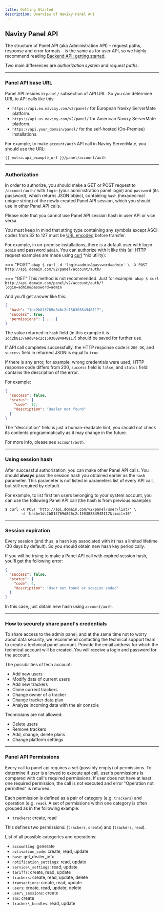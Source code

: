```yaml
---
title: Getting Started
description: Overview of Navixy Panel API
---
```


## Navixy Panel API

The structure of Panel API (aka Administration API) – request paths, 
response and error formats – is the same as for user API, so we highly 
recommend reading [Backend API: getting started][1].

  [1]: ../backend-api/getting-started.md

Two main differences are _authorization system_ and _request paths_.

***

### Panel API base URL

Panel API resides in `panel/` subsection of API URL. So you can determine URL to API calls like this:

*  `https://api.eu.navixy.com/v2/panel/` for European Navixy ServerMate platform.
*  `https://api.us.navixy.com/v2/panel/` for American Navixy ServerMate platform.
*  `https://api.your_domain/panel/` for the self-hosted (On-Premise) installations.

For example, to make `account/auth` 
API call in Navixy ServerMate, you should use the URL: 

    {{ extra.api_example_url }}/panel/account/auth

***

### Authorization

In order to authorize, you should make a GET or POST request to 
`/account/auth/` with `login` (your administration panel login) 
and `password` (its password), which returns JSON object, 
containing `hash` (hexadecimal unique string) of the newly 
created Panel API session, which you should use in other Panel API calls.

Please note that you cannot use Panel API session hash in user API or vice versa.

You must keep in mind that string type containing any symbols except ASCII 
codes from 32 to 127 must be [URL encoded][2] before transfer.

   [2]: https://en.wikipedia.org/wiki/Percent-encoding

For example, in on-premise installations, there is a default user with login 
`admin` and password `admin`. You can authorize with it like this 
(all HTTP request examples are made using [curl](https://curl.haxx.se/) *nix utility):

=== "POST"
    ```abap
    $ curl -d 'login=admin&password=admin' \
           -X POST http://api.domain.com/v2/panel/account/auth/
    ```

=== "GET"
    This method is not recommended. Just for example:
    ```abap
    $ curl http://api.domain.com/panel/v2/account/auth/?login=admin&password=admin
    ```


And you'll get answer like this:

```json
{
  "hash": "1dc2b813769d846c2c15030884948117",
  "success": true,
  "permissions": { ... }
}
```

The value returned in `hash` field (in this example it is 
`1dc2b813769d846c2c15030884948117`) should be saved for further use.

If API call completes successfully, the HTTP response code is `200 OK`, 
and `success` field in returned JSON is equal to `true`.

If there is any error, for example, wrong credentials were used, HTTP 
response code differs from 200, `success` field is `false`, and `status` 
field contains the description of the error.

For example:

```json
{
  "success": false,
  "status": {
    "code": 12,
    "description": "Dealer not found"
  }
}
```

The "description" field is just a human-readable hint, you should not check 
its contents programmatically as it may change in the future.

For more info, please see `account/auth`.

***

### Using session hash

After successful authorization, you can make other Panel API calls. 
You should **always** pass the session hash you obtained earlier as the `hash` parameter.
This parameter is not listed in parameters list of every API call, but still required by default.

For example, to list first ten users belonging to your system account,
you can use the following Panel API call (the hash is from previous example):

```abap
$ curl -X POST 'http://api.domain.com/v2/panel/user/list/' \
       -d 'hash=1dc2b813769d846c2c15030884948117&limit=10'
```

***

### Session expiration

Every session (and thus, a hash key associated with it) has a limited 
lifetime (30 days by default). So you should obtain new hash key periodically.

If you will be trying to make a Panel API call with expired session hash, you'll 
get the following error:

```json
{
  "success": false,
  "status": {
    "code": 4,
    "description": "User not found or session ended"
  }
}
```

In this case, just obtain new hash using `account/auth`.

***

### How to securely share panel's credentials

To share access to the admin panel, and at the same time not to worry about data security, we recommend contacting the 
technical support team to create a technical panel account. Provide the email address for which the technical account 
will be created. You will receive a login and password for the account.

The possibilities of tech account:

* Add new users
* Modify data of current users
* Add new trackers
* Clone current trackers
* Change owner of a tracker
* Change tracker data plan
* Analyze incoming data with the air console

Technicians are not allowed:

* Delete users
* Remove trackers
* Add, change, delete plans
* Change platform settings

***

### Panel API Permissions

Every call to panel api requires a set (possibly empty) of permissions. 
To determine if user is allowed to execute api call, user's permissions 
is compared with call's required permissions. If user does not have at least 
one required permission, the call is not executed and error "Operation not permitted" is returned.

Each permission is defined as a pair of category (e.g. `trackers`) and operation (e.g. `read`).
A set of permissions within one category is often grouped as in the following example:

*   `trackers`: create, read

This defines two permissions: (`trackers`, `create`) and (`trackers`, `read`).

List of all possible categories and operations:

*   `accounting`: generate
*   `activation_code`: create, read, update
*   `base`: get_dealer_info
*   `notification_settings`: read, update
*   `service\_settings`: read, update
*   `tariffs`: create, read, update
*   `trackers`: create, read, update, delete
*   `transactions`: create, read, update
*   `users`: create, read, update, delete
*   `user\_sessions`: create
*   `sms`: create
*   `tracker\_bundles`: read, update

